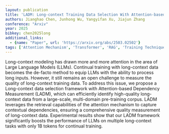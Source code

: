 ```yaml
---
layout: publication
title: 'LADM: Long-context Training Data Selection With Attention-based Dependency Measurement For Llms'
authors: Jianghao Chen, Junhong Wu, Yangyifan Xu, Jiajun Zhang
conference: "Arxiv"
year: 2025
bibkey: chen2025long
additional_links:
  - {name: "Paper", url: 'https://arxiv.org/abs/2503.02502'}
tags: ['Attention Mechanism', 'Transformer', 'RAG', 'Training Techniques', 'Model Architecture', 'Tools', 'Pre-Training']
---
```

Long-context modeling has drawn more and more attention in the area of Large
Language Models (LLMs). Continual training with long-context data becomes the
de-facto method to equip LLMs with the ability to process long inputs. However,
it still remains an open challenge to measure the quality of long-context
training data. To address this issue, we propose a Long-context data selection
framework with Attention-based Dependency Measurement (LADM), which can
efficiently identify high-quality long-context data from a large-scale,
multi-domain pre-training corpus. LADM leverages the retrieval capabilities of
the attention mechanism to capture contextual dependencies, ensuring a
comprehensive quality measurement of long-context data. Experimental results
show that our LADM framework significantly boosts the performance of LLMs on
multiple long-context tasks with only 1B tokens for continual training.
